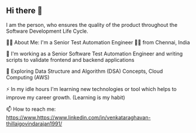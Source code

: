 ## Hi there 👋

I am the person, who ensures the quality of the product throughout the Software Development Life Cycle.

👨‍💻 About Me:
I'm a Senior Test Automation Engineer 👨‍🔬 from Chennai, India

🔭 I'm working as a Senior Software Test Automation Engineer and writing scripts to validate frontend and backend applications

🌱 Exploring Data Structure and Algorithm (DSA) Concepts, Cloud Computing (AWS)

⚡ In my idle hours I'm learning new technologies or tool which helps to improve my career growth. (Learning is my habit)

📫 How to reach me: https://www.https://www.linkedin.com/in/venkataraghavan-thillaigovindarajan1991/


